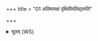 +++
title = "01 अतिमामक्षं पृथिवीमतिद्यामति"

+++
<details><summary>मूलम् (WS)</summary>

अतिमामक्षं पृथिवीमतिद्यामति सूर्यम् ।  
अति विश्वमिदं भूतमत्यक्षं यातुधान्यः ॥ १ ॥
</details>